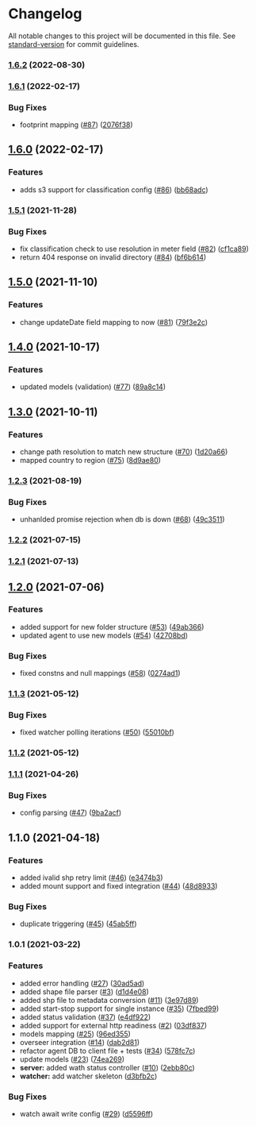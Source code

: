 # Changelog

All notable changes to this project will be documented in this file. See [standard-version](https://github.com/conventional-changelog/standard-version) for commit guidelines.

### [1.6.2](https://github.com/MapColonies/discrete-agent/compare/v1.6.1...v1.6.2) (2022-08-30)

### [1.6.1](https://github.com/MapColonies/discrete-agent/compare/v1.6.0...v1.6.1) (2022-02-17)


### Bug Fixes

* footprint mapping ([#87](https://github.com/MapColonies/discrete-agent/issues/87)) ([2076f38](https://github.com/MapColonies/discrete-agent/commit/2076f384a4d5a0f9fad834931f9cfd3923686086))

## [1.6.0](https://github.com/MapColonies/discrete-agent/compare/v1.5.1...v1.6.0) (2022-02-17)


### Features

* adds s3 support for classification config ([#86](https://github.com/MapColonies/discrete-agent/issues/86)) ([bb68adc](https://github.com/MapColonies/discrete-agent/commit/bb68adc7a6f31796ce39a42c6c9a4180884e4ea5))

### [1.5.1](https://github.com/MapColonies/discrete-agent/compare/v1.5.0...v1.5.1) (2021-11-28)


### Bug Fixes

* fix classification check to use resolution in meter field ([#82](https://github.com/MapColonies/discrete-agent/issues/82)) ([cf1ca89](https://github.com/MapColonies/discrete-agent/commit/cf1ca89e765658005e8690cb0c8f77e6159b98a0))
* return 404 response on invalid directory ([#84](https://github.com/MapColonies/discrete-agent/issues/84)) ([bf6b614](https://github.com/MapColonies/discrete-agent/commit/bf6b6142d22980ddca4c8c88899ce2ca702d8026))

## [1.5.0](https://github.com/MapColonies/discrete-agent/compare/v1.4.0...v1.5.0) (2021-11-10)


### Features

* change updateDate field mapping to now ([#81](https://github.com/MapColonies/discrete-agent/issues/81)) ([79f3e2c](https://github.com/MapColonies/discrete-agent/commit/79f3e2c26358c2cb51fb82e7a3d60e46746b9525))

## [1.4.0](https://github.com/MapColonies/discrete-agent/compare/v1.3.0...v1.4.0) (2021-10-17)


### Features

* updated models (validation) ([#77](https://github.com/MapColonies/discrete-agent/issues/77)) ([89a8c14](https://github.com/MapColonies/discrete-agent/commit/89a8c1488f2520e9e870ef17a3856c077914a4d1))

## [1.3.0](https://github.com/MapColonies/discrete-agent/compare/v1.2.3...v1.3.0) (2021-10-11)


### Features

* change path resolution to match new structure ([#70](https://github.com/MapColonies/discrete-agent/issues/70)) ([1d20a66](https://github.com/MapColonies/discrete-agent/commit/1d20a66e097e47fce9e313757bf6caf82e09825b))
* mapped country to region ([#75](https://github.com/MapColonies/discrete-agent/issues/75)) ([8d9ae80](https://github.com/MapColonies/discrete-agent/commit/8d9ae801a6b3c418d259d8889d595213203ed5fa))

### [1.2.3](https://github.com/MapColonies/discrete-agent/compare/v1.2.2...v1.2.3) (2021-08-19)


### Bug Fixes

* unhanlded promise rejection when db is down ([#68](https://github.com/MapColonies/discrete-agent/issues/68)) ([49c3511](https://github.com/MapColonies/discrete-agent/commit/49c35117c1c70e24e53e276f8ef432840b332231))

### [1.2.2](https://github.com/MapColonies/discrete-agent/compare/v1.2.1...v1.2.2) (2021-07-15)

### [1.2.1](https://github.com/MapColonies/discrete-agent/compare/v1.2.0...v1.2.1) (2021-07-13)

## [1.2.0](https://github.com/MapColonies/discrete-agent/compare/v1.1.3...v1.2.0) (2021-07-06)


### Features

* added support for new folder structure ([#53](https://github.com/MapColonies/discrete-agent/issues/53)) ([49ab366](https://github.com/MapColonies/discrete-agent/commit/49ab366caca6ac57a7fc00e582224db54f510d4a))
* updated agent to use new models ([#54](https://github.com/MapColonies/discrete-agent/issues/54)) ([42708bd](https://github.com/MapColonies/discrete-agent/commit/42708bdd8287d55749600cc4bcccab8dd94b353d))


### Bug Fixes

* fixed constns and null mappings ([#58](https://github.com/MapColonies/discrete-agent/issues/58)) ([0274ad1](https://github.com/MapColonies/discrete-agent/commit/0274ad12ebc03d19ac3519a09b80d2332a093004))

### [1.1.3](https://github.com/MapColonies/discrete-agent/compare/v1.1.2...v1.1.3) (2021-05-12)


### Bug Fixes

* fixed watcher polling iterations ([#50](https://github.com/MapColonies/discrete-agent/issues/50)) ([55010bf](https://github.com/MapColonies/discrete-agent/commit/55010bf86379f50212a0878ff19f929888f6d265))

### [1.1.2](https://github.com/MapColonies/discrete-agent/compare/v1.1.1...v1.1.2) (2021-05-12)

### [1.1.1](https://github.com/MapColonies/discrete-agent/compare/v1.1.0...v1.1.1) (2021-04-26)


### Bug Fixes

* config parsing ([#47](https://github.com/MapColonies/discrete-agent/issues/47)) ([9ba2acf](https://github.com/MapColonies/discrete-agent/commit/9ba2acf9bc40f0313802be1cc31aa239b0a02ac2))

## 1.1.0 (2021-04-18)


### Features

* added ivalid shp retry limit ([#46](https://github.com/MapColonies/discrete-agent/issues/46)) ([e3474b3](https://github.com/MapColonies/discrete-agent/commit/e3474b3aca3d4aa3430ed4998c0373c72ca79556))
* added mount support and fixed integration ([#44](https://github.com/MapColonies/discrete-agent/issues/44)) ([48d8933](https://github.com/MapColonies/discrete-agent/commit/48d893392d2be8f8a04f6bf47022db600f000435))


### Bug Fixes

* duplicate triggering ([#45](https://github.com/MapColonies/discrete-agent/issues/45)) ([45ab5ff](https://github.com/MapColonies/discrete-agent/commit/45ab5ff49d06d76ed0b6a53006375fdf17f8266a))

### 1.0.1 (2021-03-22)


### Features

* added error handling ([#27](https://github.com/MapColonies/discrete-agent/issues/27)) ([30ad5ad](https://github.com/MapColonies/discrete-agent/commit/30ad5adb3d3af8613bcace4c2d93ee26055debcc))
* added shape file parser ([#3](https://github.com/MapColonies/discrete-agent/issues/3)) ([d1d4e08](https://github.com/MapColonies/discrete-agent/commit/d1d4e08fcb327b9c286eb4367343fcb0288bbd59))
* added shp file to metadata conversion ([#11](https://github.com/MapColonies/discrete-agent/issues/11)) ([3e97d89](https://github.com/MapColonies/discrete-agent/commit/3e97d8990da23ee3f396a2abe556ba12a744aedb))
* added start-stop support for single instance ([#35](https://github.com/MapColonies/discrete-agent/issues/35)) ([7fbed99](https://github.com/MapColonies/discrete-agent/commit/7fbed9998950dcf4aa74aa7211ed7829607444c7))
* added status validation ([#37](https://github.com/MapColonies/discrete-agent/issues/37)) ([e4df922](https://github.com/MapColonies/discrete-agent/commit/e4df922955f5567a678e06ceb5b7bbdeb16aa252))
* added support for external http readiness ([#2](https://github.com/MapColonies/discrete-agent/issues/2)) ([03df837](https://github.com/MapColonies/discrete-agent/commit/03df83778d5ca46c19cc4bb163464bca0b85f2a0))
* models mapping ([#25](https://github.com/MapColonies/discrete-agent/issues/25)) ([96ed355](https://github.com/MapColonies/discrete-agent/commit/96ed3558f08a2b0ec9bfc592198b5c6bdbdf5b9e))
* overseer integration ([#14](https://github.com/MapColonies/discrete-agent/issues/14)) ([dab2d81](https://github.com/MapColonies/discrete-agent/commit/dab2d817b16f25980546d245fb5e781c1d171d19))
* refactor agent DB to client file + tests ([#34](https://github.com/MapColonies/discrete-agent/issues/34)) ([578fc7c](https://github.com/MapColonies/discrete-agent/commit/578fc7c3123e242383e99a75cd9c0690418fa5d8))
* update models ([#23](https://github.com/MapColonies/discrete-agent/issues/23)) ([74ea269](https://github.com/MapColonies/discrete-agent/commit/74ea269185b22f79ada2b95d606e0400734a581a))
* **server:** added wath status controller ([#10](https://github.com/MapColonies/discrete-agent/issues/10)) ([2ebb80c](https://github.com/MapColonies/discrete-agent/commit/2ebb80c24d593870e9c0c1068f3b14bebd318cdf))
* **watcher:** add watcher skeleton ([d3bfb2c](https://github.com/MapColonies/discrete-agent/commit/d3bfb2cc44ed7483ad791be684f24a1ff1645f6a))


### Bug Fixes

* watch await write config ([#29](https://github.com/MapColonies/discrete-agent/issues/29)) ([d5596ff](https://github.com/MapColonies/discrete-agent/commit/d5596ff94b248858bb25b1f40bb14e78d8182355))

